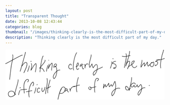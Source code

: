 ```yaml
---
layout: post
title: "Transparent Thought"
date: 2013-10-08 12:43:44
categories: blog
thumbnail: "/images/thinking-clearly-is-the-most-difficult-part-of-my-day.png"
description: "Thinking clearly is the most difficult part of my day."
---
```


<img src="/images/thinking-clearly-is-the-most-difficult-part-of-my-day.png" alt="Thinking Clearly Is The Most Difficult Part Of My Day" width="1024" />